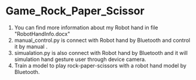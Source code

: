 # Game_Rock_Paper_Scissor
1. You can find more information about my Robot hand in file "RobotHandInfo.docx"
2. manual_control.py is connect with Robot hand by Bluetooth and control it by manual .
3. simualation.py is also connect with Robot hand by Bluetooth and it will simulation hand gesture user through device camera.
4. Train a model to play rock-paper-scissors with a robot hand model by Bluetooth.

